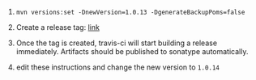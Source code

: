 1. `mvn versions:set -DnewVersion=1.0.13 -DgenerateBackupPoms=false`

2. Create a release tag: [link](https://github.com/twilio/calcite-kudu/releases)

3. Once the tag is created, travis-ci will start building a release immediately.
   Artifacts should be published to sonatype automatically.

4. edit these instructions and change the new version to `1.0.14`
